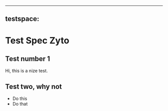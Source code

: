  ---
 testspace:
 ---
 
 # Test Spec Zyto
 
 ## Test number 1
 
 Hi, this is a nize test.
 
 ## Test two, why not
 
 * Do this
 * Do that
 
